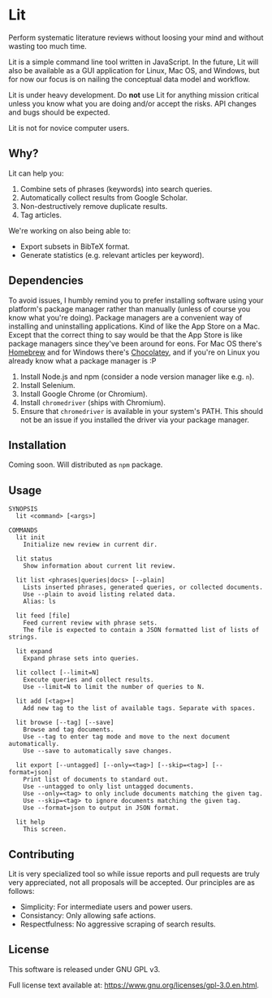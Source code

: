 # Lit

Perform systematic literature reviews without loosing your mind and without wasting too much time.

Lit is a simple command line tool written in JavaScript. In the future, Lit will also be available as a GUI application for Linux, Mac OS, and Windows, but for now our focus is on nailing the conceptual data model and workflow.

Lit is under heavy development. Do **not** use Lit for anything mission critical unless you know what you are doing and/or accept the risks. API changes and bugs should be expected.

Lit is not for novice computer users.

## Why?

Lit can help you:
1. Combine sets of phrases (keywords) into search queries.
2. Automatically collect results from Google Scholar.
3. Non-destructively remove duplicate results.
4. Tag articles.

We're working on also being able to:
- Export subsets in BibTeX format.
- Generate statistics (e.g. relevant articles per keyword).


## Dependencies

To avoid issues, I humbly remind you to prefer installing software using your platform's package manager rather than manually (unless of course you know what you're doing). Package managers are a convenient way of installing and uninstalling applications. Kind of like the App Store on a Mac. Except that the correct thing to say would be that the App Store is like package managers since they've been around for eons. For Mac OS there's [Homebrew](https://brew.sh/) and for Windows there's [Chocolatey](https://chocolatey.org/), and if you're on Linux you already know what a package manager is :P

1. Install Node.js and npm (consider a node version manager like e.g. `n`).
2. Install Selenium.
3. Install Google Chrome (or Chromium).
4. Install `chromedriver` (ships with Chromium).
5. Ensure that `chromedriver` is available in your system's PATH. This should not be an issue if you installed the driver via your package manager.


## Installation

Coming soon. Will distributed as `npm` package.


## Usage

```
SYNOPSIS
  lit <command> [<args>]

COMMANDS
  lit init
    Initialize new review in current dir.

  lit status
    Show information about current lit review.

  lit list <phrases|queries|docs> [--plain]
    Lists inserted phrases, generated queries, or collected documents.
    Use --plain to avoid listing related data.
    Alias: ls

  lit feed [file]
    Feed current review with phrase sets.
    The file is expected to contain a JSON formatted list of lists of strings.

  lit expand
    Expand phrase sets into queries.

  lit collect [--limit=N]
    Execute queries and collect results.
    Use --limit=N to limit the number of queries to N.

  lit add [<tag>+]
    Add new tag to the list of available tags. Separate with spaces.

  lit browse [--tag] [--save]
    Browse and tag documents.
    Use --tag to enter tag mode and move to the next document automatically.
    Use --save to automatically save changes.

  lit export [--untagged] [--only=<tag>] [--skip=<tag>] [--format=json]
    Print list of documents to standard out.
    Use --untagged to only list untagged documents.
    Use --only=<tag> to only include documents matching the given tag.
    Use --skip=<tag> to ignore documents matching the given tag.
    Use --format=json to output in JSON format.

  lit help
    This screen.
```


## Contributing

Lit is very specialized tool so while issue reports and pull requests are truly very appreciated, not all proposals will be accepted. Our principles are as follows:

- Simplicity: For intermediate users and power users.
- Consistancy: Only allowing safe actions.
- Respectfulness: No aggressive scraping of search results.


## License

This software is released under GNU GPL v3.

Full license text available at: https://www.gnu.org/licenses/gpl-3.0.en.html.
